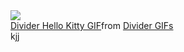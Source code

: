 <div>
  <img style="100%" src="https://capsule-render.vercel.app/api?type=waving&height=100&section=header&reversal=false&fontSize=70&fontColor=FFFFFF&fontAlign=50&fontAlignY=50&stroke=-&descSize=20&descAlign=50&descAlignY=50&color=ffd6e4"  />
</div>

<div class="tenor-gif-embed" data-postid="6477961756383521078" data-share-method="host" data-aspect-ratio="7.11429" data-width="100%"><a href="https://tenor.com/view/divider-hello-kitty-sanrio-gif-6477961756383521078">Divider Hello Kitty GIF</a>from <a href="https://tenor.com/search/divider-gifs">Divider GIFs</a></div> <script type="text/javascript" async src="https://tenor.com/embed.js"></script>
kjj
